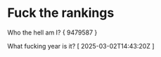 # Fuck the rankings

Who the hell am I?
{ 9479587 }

What fucking year is it?
[ 2025-03-02T14:43:20Z ]
